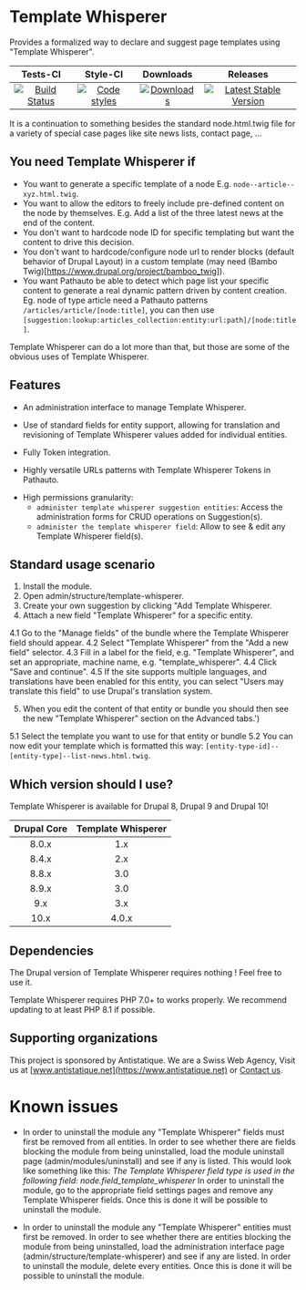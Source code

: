 # Template Whisperer

Provides a formalized way to declare and suggest page templates
using "Template Whisperer".

|       Tests-CI        |        Style-CI         |        Downloads        |         Releases         |
|:----------------------:|:-----------------------:|:-----------------------:|:------------------------:|
| [![Build Status](https://github.com/antistatique/drupal-template-whisperer/actions/workflows/ci.yml/badge.svg)](https://github.com/antistatique/drupal-template-whisperer/actions/workflows/ci.yml) | [![Code styles](https://github.com/antistatique/drupal-template-whisperer/actions/workflows/styles.yml/badge.svg)](https://github.com/antistatique/drupal-template-whisperer/actions/workflows/styles.yml) | [![Downloads](https://img.shields.io/badge/downloads-8.x--2.2-green.svg?style=flat-square)](https://ftp.drupal.org/files/projects/template_whisperer-8.x-2.2.tar.gz) | [![Latest Stable Version](https://img.shields.io/badge/release-v2.2-blue.svg?style=flat-square)](https://www.drupal.org/project/template_whisperer/releases) |

It is a continuation to something besides the standard
node.html.twig file for a variety of special case pages
like site news lists, contact page, ...

## You need Template Whisperer if

  - You want to generate a specific template of a node
    E.g. `node--article--xyz.html.twig`.
  - You want to allow the editors to freely include pre-defined content on the
    node by themselves.
    E.g. Add a list of the three latest news at the end of the content.
  - You don't want to hardcode node ID for specific templating but want the content to drive this decision.
  - You don't want to hardcode/configure node url to render blocks (default behavior of Drupal Layout) in a custom template (may need (Bambo Twig)[https://www.drupal.org/project/bamboo_twig]).
  - You want Pathauto be able to detect which page list your specific content to generate a real dynamic pattern driven by content creation.
  Eg. node of type article need a Pathauto patterns `/articles/article/[node:title]`, you can then use `[suggestion:lookup:articles_collection:entity:url:path]/[node:title]`.

Template Whisperer can do a lot more than that,
but those are some of the obvious uses of Template Whisperer.

## Features

* An administration interface to manage Template Whisperer.

* Use of standard fields for entity support, allowing for translation and
  revisioning of Template Whisperer values added for individual entities.

* Fully Token integration.
 - Highly versatile URLs patterns with Template Whisperer Tokens in Pathauto.

* High permissions granularity:
  - `administer template whisperer suggestion entities`: Access the administration forms for CRUD operations on Suggestion(s).
  - `administer the template whisperer field`: Allow to see & edit any Template Whisperer field(s).

## Standard usage scenario

1. Install the module.
2. Open admin/structure/template-whisperer.
3. Create your own suggestion by clicking "Add Template Whisperer.
4. Attach a new field "Template Whisperer" for a specific entity.

  4.1 Go to the "Manage fields" of the bundle where
  the Template Whisperer field should appear.
  4.2 Select "Template Whisperer" from the "Add a new field" selector.
  4.3 Fill in a label for the field, e.g. "Template Whisperer",
  and set an appropriate, machine name, e.g. "template_whisperer".
  4.4 Click "Save and continue".
  4.5 If the site supports multiple languages, and translations have been
  enabled for this entity, you can select "Users may translate this field" to
  use Drupal's translation system.

5. When you edit the content of that entity or
  bundle you should then see the new "Template Whisperer"
  section on the Advanced tabs.')

  5.1 Select the template you want to use for that entity or bundle
  5.2 You can now edit your template which is formatted this way:
  `[entity-type-id]--[entity-type]--list-news.html.twig`.

## Which version should I use?

Template Whisperer is available for Drupal 8, Drupal 9 and Drupal 10!

| Drupal Core | Template Whisperer |
|:-----------:|:------------------:|
|    8.0.x    |        1.x         |
|    8.4.x    |        2.x         |
|    8.8.x    |        3.0         |
|    8.9.x    |        3.0         |
|     9.x     |        3.x         |
|    10.x     |       4.0.x        |

## Dependencies

The Drupal version of Template Whisperer requires nothing !
Feel free to use it.

Template Whisperer requires PHP 7.0+ to works properly. We recommend updating to at least PHP 8.1 if possible.

## Supporting organizations

This project is sponsored by Antistatique. We are a Swiss Web Agency,
Visit us at [www.antistatique.net](https://www.antistatique.net) or
[Contact us](mailto:info@antistatique.net).

# Known issues

* In order to uninstall the module any "Template Whisperer"
  fields must first be removed from all entities.
  In order to see whether there are fields blocking the
  module from being uninstalled, load the module uninstall page
  (admin/modules/uninstall) and see if any is listed. This would look like
  something like this:
  _The Template Whisperer field type is used in the following field:
  node.field_template_whisperer_
  In order to uninstall the module, go to the appropriate field settings pages
  and remove any Template Whisperer fields.
  Once this is done it will be possible to uninstall the module.

* In order to uninstall the module any "Template Whisperer"
  entities must first be removed.
  In order to see whether there are entities blocking the
  module from being uninstalled, load the administration interface page
  (admin/structure/template-whisperer) and see if any are listed.
  In order to uninstall the module, delete every entities.
  Once this is done it will be possible to uninstall the module.
